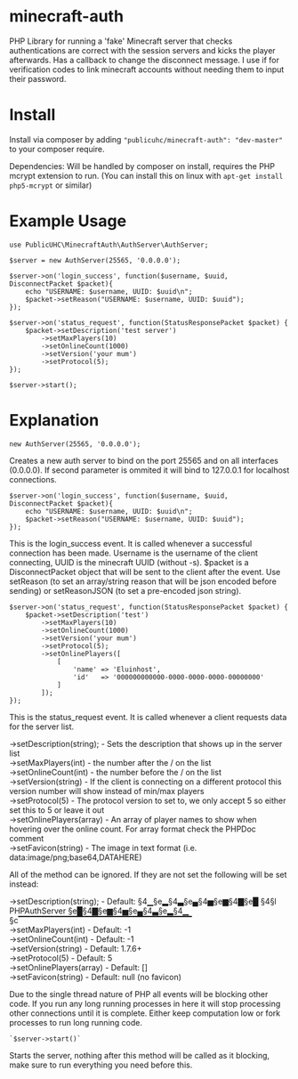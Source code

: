 minecraft-auth
==============

PHP Library for running a 'fake' Minecraft server that checks authentications are correct with the session servers and 
kicks the player afterwards. Has a callback to change the disconnect message. I use if for verification codes to link minecraft
accounts without needing them to input their password.

Install
=======

Install via composer by adding `"publicuhc/minecraft-auth": "dev-master"` to your composer require.

Dependencies: Will be handled by composer on install, requires the PHP mcrypt extension to run. (You can install this on linux with `apt-get install php5-mcrypt` or similar)

Example Usage
=============

    use PublicUHC\MinecraftAuth\AuthServer\AuthServer;

    $server = new AuthServer(25565, '0.0.0.0');
    
    $server->on('login_success', function($username, $uuid, DisconnectPacket $packet){
        echo "USERNAME: $username, UUID: $uuid\n";
        $packet->setReason("USERNAME: $username, UUID: $uuid");
    });
    
    $server->on('status_request', function(StatusResponsePacket $packet) {
        $packet->setDescription('test server')
            ->setMaxPlayers(10)
            ->setOnlineCount(1000)
            ->setVersion('your mum')
            ->setProtocol(5);
    });
    
    $server->start();
    
Explanation
===========

    new AuthServer(25565, '0.0.0.0');
    
Creates a new auth server to bind on the port 25565 and on all interfaces (0.0.0.0). 
If second parameter is ommited it will bind to 127.0.0.1 for localhost connections.

    $server->on('login_success', function($username, $uuid, DisconnectPacket $packet){
        echo "USERNAME: $username, UUID: $uuid\n";
        $packet->setReason("USERNAME: $username, UUID: $uuid");
    });
    
This is the login_success event. It is called whenever a successful connection has been made.
Username is the username of the client connecting, UUID is the minecraft UUID (without -s). $packet is a DisconnectPacket
object that will be sent to the client after the event. Use setReason (to set an array/string reason that will be json encoded before sending) 
or setReasonJSON (to set a pre-encoded json string). 

    $server->on('status_request', function(StatusResponsePacket $packet) {
        $packet->setDescription('test')
            ->setMaxPlayers(10)
            ->setOnlineCount(1000)
            ->setVersion('your mum')
            ->setProtocol(5);
            ->setOnlinePlayers([
                [
                    'name' => 'Eluinhost',
                    'id'   => '000000000000-0000-0000-0000-00000000'
                ]
            ]);
    });
    
This is the status_request event. It is called whenever a client requests data for the server list.

->setDescription(string); - Sets the description that shows up in the server list  
->setMaxPlayers(int)      - the number after the / on the list  
->setOnlineCount(int)     - the number before the / on the list  
->setVersion(string)      - If the client is connecting on a different protocol this version number will show instead of min/max players  
->setProtocol(5)          - The protocol version to set to, we only accept 5 so either set this to 5 or leave it out   
->setOnlinePlayers(array) - An array of player names to show when hovering over the online count. For array format check the PHPDoc comment   
->setFavicon(string)      - The image in text format (i.e. data:image/png;base64,DATAHERE)     

All of the method can be ignored. If they are not set the following will be set instead:

->setDescription(string); - Default: §4▁§e▂§4▃§e▄§4▅§e▆§4▇§e█ §4§l   PHPAuthServer   §e█§4▇§e▆§4▅§e▄§4▃§e▂§4▁ §c▔▔▔▔▔▔▔▔▔▔▔▔▔▔▔▔▔▔▔▔▔▔▔▔▔▔▔▔▔  
->setMaxPlayers(int)      - Default: -1  
->setOnlineCount(int)     - Default: -1  
->setVersion(string)      - Default: 1.7.6+  
->setProtocol(5)          - Default: 5  
->setOnlinePlayers(array) - Default: []  
->setFavicon(string)      - Default: null (no favicon)  
    
Due to the single thread nature of PHP all events will be blocking other code. If you run any
long running processes in here it will stop processing other connections until it is complete. Either keep computation low or fork
processes to run long running code.

    `$server->start()`
    
Starts the server, nothing after this method will be called as it blocking, make sure to run everything you need before this.